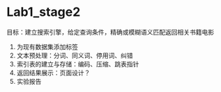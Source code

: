 # Lab1_stage2

目标：建立搜索引擎，给定查询条件，精确或模糊语义匹配返回相关书籍电影

1. 为现有数据集添加标签
2. 文本预处理：分词、同义词、停用词、纠错
3. 索引表的建立与存储：编码、压缩、跳表指针
4. 返回结果展示：页面设计？
5. 实验报告